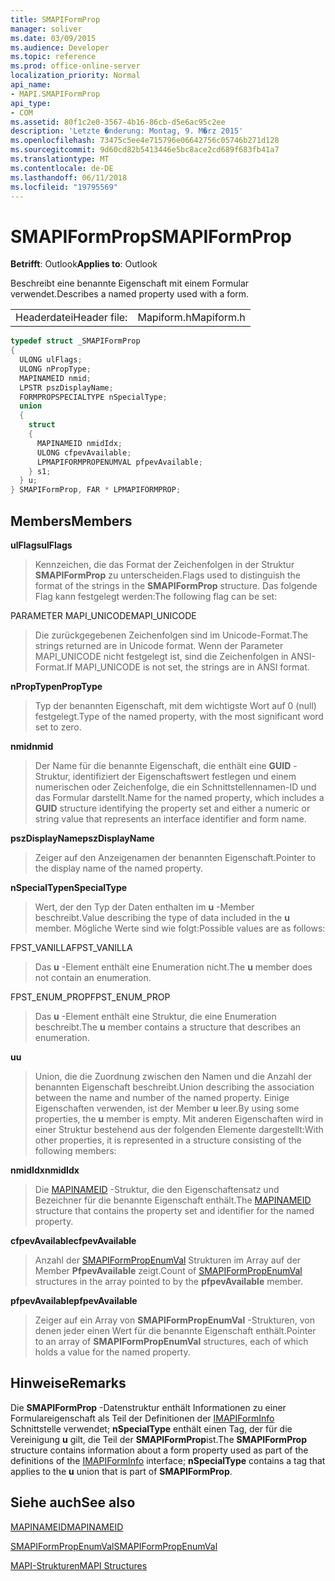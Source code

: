 ```yaml
---
title: SMAPIFormProp
manager: soliver
ms.date: 03/09/2015
ms.audience: Developer
ms.topic: reference
ms.prod: office-online-server
localization_priority: Normal
api_name:
- MAPI.SMAPIFormProp
api_type:
- COM
ms.assetid: 80f1c2e0-3567-4b16-86cb-d5e6ac95c2ee
description: 'Letzte �nderung: Montag, 9. M�rz 2015'
ms.openlocfilehash: 73475c5ee4e715796e06642756c05746b271d128
ms.sourcegitcommit: 9d60cd82b5413446e5bc8ace2cd689f683fb41a7
ms.translationtype: MT
ms.contentlocale: de-DE
ms.lasthandoff: 06/11/2018
ms.locfileid: "19795569"
---
```

# <a name="smapiformprop"></a><span data-ttu-id="e3f3e-103">SMAPIFormProp</span><span class="sxs-lookup"><span data-stu-id="e3f3e-103">SMAPIFormProp</span></span>

  
  
<span data-ttu-id="e3f3e-104">**Betrifft**: Outlook</span><span class="sxs-lookup"><span data-stu-id="e3f3e-104">**Applies to**: Outlook</span></span> 
  
<span data-ttu-id="e3f3e-105">Beschreibt eine benannte Eigenschaft mit einem Formular verwendet.</span><span class="sxs-lookup"><span data-stu-id="e3f3e-105">Describes a named property used with a form.</span></span> 
  
|||
|:-----|:-----|
|<span data-ttu-id="e3f3e-106">Headerdatei</span><span class="sxs-lookup"><span data-stu-id="e3f3e-106">Header file:</span></span>  <br/> |<span data-ttu-id="e3f3e-107">Mapiform.h</span><span class="sxs-lookup"><span data-stu-id="e3f3e-107">Mapiform.h</span></span>  <br/> |
   
```cpp
typedef struct _SMAPIFormProp
{
  ULONG ulFlags;
  ULONG nPropType;
  MAPINAMEID nmid;
  LPSTR pszDisplayName;
  FORMPROPSPECIALTYPE nSpecialType;
  union
  {
    struct
    {
      MAPINAMEID nmidIdx;
      ULONG cfpevAvailable;
      LPMAPIFORMPROPENUMVAL pfpevAvailable;
    } s1;
  } u;
} SMAPIFormProp, FAR * LPMAPIFORMPROP;

```

## <a name="members"></a><span data-ttu-id="e3f3e-108">Members</span><span class="sxs-lookup"><span data-stu-id="e3f3e-108">Members</span></span>

 <span data-ttu-id="e3f3e-109">**ulFlags**</span><span class="sxs-lookup"><span data-stu-id="e3f3e-109">**ulFlags**</span></span>
  
> <span data-ttu-id="e3f3e-110">Kennzeichen, die das Format der Zeichenfolgen in der Struktur **SMAPIFormProp** zu unterscheiden.</span><span class="sxs-lookup"><span data-stu-id="e3f3e-110">Flags used to distinguish the format of the strings in the **SMAPIFormProp** structure.</span></span> <span data-ttu-id="e3f3e-111">Das folgende Flag kann festgelegt werden:</span><span class="sxs-lookup"><span data-stu-id="e3f3e-111">The following flag can be set:</span></span> 
    
<span data-ttu-id="e3f3e-112">PARAMETER MAPI_UNICODE</span><span class="sxs-lookup"><span data-stu-id="e3f3e-112">MAPI_UNICODE</span></span> 
  
> <span data-ttu-id="e3f3e-113">Die zurückgegebenen Zeichenfolgen sind im Unicode-Format.</span><span class="sxs-lookup"><span data-stu-id="e3f3e-113">The strings returned are in Unicode format.</span></span> <span data-ttu-id="e3f3e-114">Wenn der Parameter MAPI_UNICODE nicht festgelegt ist, sind die Zeichenfolgen in ANSI-Format.</span><span class="sxs-lookup"><span data-stu-id="e3f3e-114">If MAPI_UNICODE is not set, the strings are in ANSI format.</span></span>
    
 <span data-ttu-id="e3f3e-115">**nPropType**</span><span class="sxs-lookup"><span data-stu-id="e3f3e-115">**nPropType**</span></span>
  
> <span data-ttu-id="e3f3e-116">Typ der benannten Eigenschaft, mit dem wichtigste Wort auf 0 (null) festgelegt.</span><span class="sxs-lookup"><span data-stu-id="e3f3e-116">Type of the named property, with the most significant word set to zero.</span></span> 
    
 <span data-ttu-id="e3f3e-117">**nmid**</span><span class="sxs-lookup"><span data-stu-id="e3f3e-117">**nmid**</span></span>
  
> <span data-ttu-id="e3f3e-118">Der Name für die benannte Eigenschaft, die enthält eine **GUID** -Struktur, identifiziert der Eigenschaftswert festlegen und einem numerischen oder Zeichenfolge, die ein Schnittstellennamen-ID und das Formular darstellt.</span><span class="sxs-lookup"><span data-stu-id="e3f3e-118">Name for the named property, which includes a **GUID** structure identifying the property set and either a numeric or string value that represents an interface identifier and form name.</span></span> 
    
 <span data-ttu-id="e3f3e-119">**pszDisplayName**</span><span class="sxs-lookup"><span data-stu-id="e3f3e-119">**pszDisplayName**</span></span>
  
> <span data-ttu-id="e3f3e-120">Zeiger auf den Anzeigenamen der benannten Eigenschaft.</span><span class="sxs-lookup"><span data-stu-id="e3f3e-120">Pointer to the display name of the named property.</span></span>
    
 <span data-ttu-id="e3f3e-121">**nSpecialType**</span><span class="sxs-lookup"><span data-stu-id="e3f3e-121">**nSpecialType**</span></span>
  
> <span data-ttu-id="e3f3e-122">Wert, der den Typ der Daten enthalten im **u** -Member beschreibt.</span><span class="sxs-lookup"><span data-stu-id="e3f3e-122">Value describing the type of data included in the **u** member.</span></span> <span data-ttu-id="e3f3e-123">Mögliche Werte sind wie folgt:</span><span class="sxs-lookup"><span data-stu-id="e3f3e-123">Possible values are as follows:</span></span> 
    
<span data-ttu-id="e3f3e-124">FPST_VANILLA</span><span class="sxs-lookup"><span data-stu-id="e3f3e-124">FPST_VANILLA</span></span> 
  
> <span data-ttu-id="e3f3e-125">Das **u** -Element enthält eine Enumeration nicht.</span><span class="sxs-lookup"><span data-stu-id="e3f3e-125">The **u** member does not contain an enumeration.</span></span> 
    
<span data-ttu-id="e3f3e-126">FPST_ENUM_PROP</span><span class="sxs-lookup"><span data-stu-id="e3f3e-126">FPST_ENUM_PROP</span></span> 
  
> <span data-ttu-id="e3f3e-127">Das **u** -Element enthält eine Struktur, die eine Enumeration beschreibt.</span><span class="sxs-lookup"><span data-stu-id="e3f3e-127">The **u** member contains a structure that describes an enumeration.</span></span> 
    
 <span data-ttu-id="e3f3e-128">**u**</span><span class="sxs-lookup"><span data-stu-id="e3f3e-128">**u**</span></span>
  
> <span data-ttu-id="e3f3e-129">Union, die die Zuordnung zwischen den Namen und die Anzahl der benannten Eigenschaft beschreibt.</span><span class="sxs-lookup"><span data-stu-id="e3f3e-129">Union describing the association between the name and number of the named property.</span></span> <span data-ttu-id="e3f3e-130">Einige Eigenschaften verwenden, ist der Member **u** leer.</span><span class="sxs-lookup"><span data-stu-id="e3f3e-130">By using some properties, the **u** member is empty.</span></span> <span data-ttu-id="e3f3e-131">Mit anderen Eigenschaften wird in einer Struktur bestehend aus der folgenden Elemente dargestellt:</span><span class="sxs-lookup"><span data-stu-id="e3f3e-131">With other properties, it is represented in a structure consisting of the following members:</span></span> 
    
 <span data-ttu-id="e3f3e-132">**nmidIdx**</span><span class="sxs-lookup"><span data-stu-id="e3f3e-132">**nmidIdx**</span></span>
  
> <span data-ttu-id="e3f3e-133">Die [MAPINAMEID](mapinameid.md) -Struktur, die den Eigenschaftensatz und Bezeichner für die benannte Eigenschaft enthält.</span><span class="sxs-lookup"><span data-stu-id="e3f3e-133">The [MAPINAMEID](mapinameid.md) structure that contains the property set and identifier for the named property.</span></span> 
    
 <span data-ttu-id="e3f3e-134">**cfpevAvailable**</span><span class="sxs-lookup"><span data-stu-id="e3f3e-134">**cfpevAvailable**</span></span>
  
> <span data-ttu-id="e3f3e-135">Anzahl der [SMAPIFormPropEnumVal](smapiformpropenumval.md) Strukturen im Array auf der Member **PfpevAvailable** zeigt.</span><span class="sxs-lookup"><span data-stu-id="e3f3e-135">Count of [SMAPIFormPropEnumVal](smapiformpropenumval.md) structures in the array pointed to by the **pfpevAvailable** member.</span></span> 
    
 <span data-ttu-id="e3f3e-136">**pfpevAvailable**</span><span class="sxs-lookup"><span data-stu-id="e3f3e-136">**pfpevAvailable**</span></span>
  
> <span data-ttu-id="e3f3e-137">Zeiger auf ein Array von **SMAPIFormPropEnumVal** -Strukturen, von denen jeder einen Wert für die benannte Eigenschaft enthält.</span><span class="sxs-lookup"><span data-stu-id="e3f3e-137">Pointer to an array of **SMAPIFormPropEnumVal** structures, each of which holds a value for the named property.</span></span> 
    
## <a name="remarks"></a><span data-ttu-id="e3f3e-138">Hinweise</span><span class="sxs-lookup"><span data-stu-id="e3f3e-138">Remarks</span></span>

<span data-ttu-id="e3f3e-139">Die **SMAPIFormProp** -Datenstruktur enthält Informationen zu einer Formulareigenschaft als Teil der Definitionen der [IMAPIFormInfo](imapiforminfoimapiprop.md) Schnittstelle verwendet; **nSpecialType** enthält einen Tag, der für die Vereinigung **u** gilt, die Teil der **SMAPIFormProp**ist.</span><span class="sxs-lookup"><span data-stu-id="e3f3e-139">The **SMAPIFormProp** structure contains information about a form property used as part of the definitions of the [IMAPIFormInfo](imapiforminfoimapiprop.md) interface; **nSpecialType** contains a tag that applies to the **u** union that is part of **SMAPIFormProp**.</span></span>
  
## <a name="see-also"></a><span data-ttu-id="e3f3e-140">Siehe auch</span><span class="sxs-lookup"><span data-stu-id="e3f3e-140">See also</span></span>



[<span data-ttu-id="e3f3e-141">MAPINAMEID</span><span class="sxs-lookup"><span data-stu-id="e3f3e-141">MAPINAMEID</span></span>](mapinameid.md)
  
[<span data-ttu-id="e3f3e-142">SMAPIFormPropEnumVal</span><span class="sxs-lookup"><span data-stu-id="e3f3e-142">SMAPIFormPropEnumVal</span></span>](smapiformpropenumval.md)


[<span data-ttu-id="e3f3e-143">MAPI-Strukturen</span><span class="sxs-lookup"><span data-stu-id="e3f3e-143">MAPI Structures</span></span>](mapi-structures.md)

